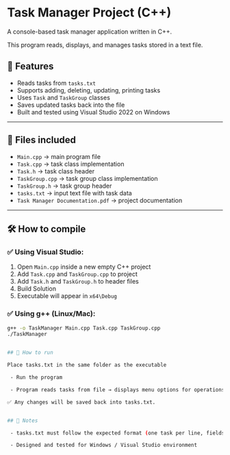 # Task Manager Project (C++)

A console-based task manager application written in C++.

This program reads, displays, and manages tasks stored in a text file.

## 🚀 Features
- Reads tasks from `tasks.txt`
- Supports adding, deleting, updating, printing tasks
- Uses `Task` and `TaskGroup` classes
- Saves updated tasks back into the file
- Built and tested using Visual Studio 2022 on Windows

---

## 📂 Files included
- `Main.cpp` → main program file
- `Task.cpp` → task class implementation
- `Task.h` → task class header
- `TaskGroup.cpp` → task group class implementation
- `TaskGroup.h` → task group header
- `tasks.txt` → input text file with task data
- `Task Manager Documentation.pdf` → project documentation

---

## 🛠️ How to compile

### ✅ Using Visual Studio:
1. Open `Main.cpp` inside a new empty C++ project
2. Add `Task.cpp` and `TaskGroup.cpp` to project
3. Add `Task.h` and `TaskGroup.h` to header files
4. Build Solution
5. Executable will appear in `x64\Debug`

### ✅ Using g++ (Linux/Mac):
```bash
g++ -o TaskManager Main.cpp Task.cpp TaskGroup.cpp
./TaskManager


## 📏 How to run

Place tasks.txt in the same folder as the executable

 - Run the program

 - Program reads tasks from file → displays menu options for operations

✅ Any changes will be saved back into tasks.txt.


## 📝 Notes

 - tasks.txt must follow the expected format (one task per line, fields separated appropriately)

 - Designed and tested for Windows / Visual Studio environment
